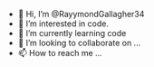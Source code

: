 - 👋 Hi, I’m @RayymondGallagher34
- 👀 I’m interested in code.
- 🌱 I’m currently learning code
- 💞️ I’m looking to collaborate on ...
- 📫 How to reach me ...

<!---
RayymondGallagher34/RayymondGallagher34 is a ✨ special ✨ repository because its `README.md` (this file) appears on your GitHub profile.
You can click the Preview link to take a look at your changes.
--->
